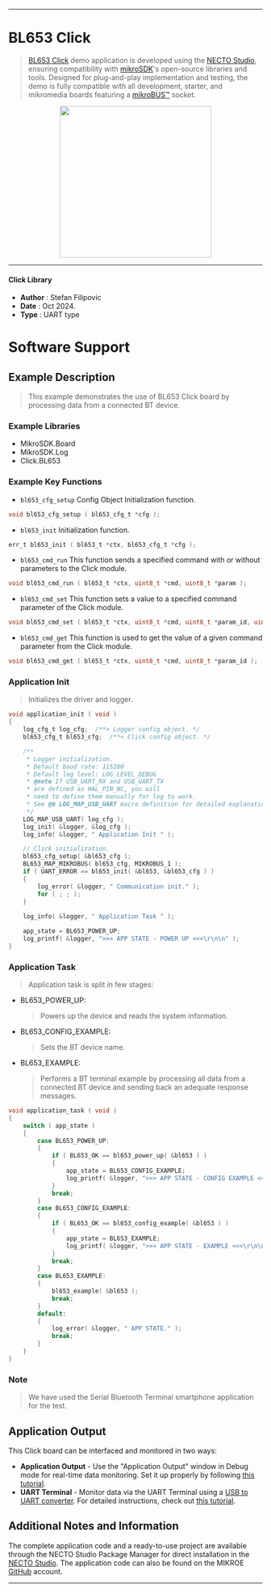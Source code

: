 
---
# BL653 Click

> [BL653 Click](https://www.mikroe.com/?pid_product=MIKROE-6433) demo application is developed using
the [NECTO Studio](https://www.mikroe.com/necto), ensuring compatibility with [mikroSDK](https://www.mikroe.com/mikrosdk)'s
open-source libraries and tools. Designed for plug-and-play implementation and testing, the demo is fully compatible with
all development, starter, and mikromedia boards featuring a [mikroBUS&trade;](https://www.mikroe.com/mikrobus) socket.

<p align="center">
  <img src="https://www.mikroe.com/?pid_product=&image=1" height=300px>
</p>

---

#### Click Library

- **Author**        : Stefan Filipovic
- **Date**          : Oct 2024.
- **Type**          : UART type

# Software Support

## Example Description

> This example demonstrates the use of BL653 Click board by processing data from a connected BT device.

### Example Libraries

- MikroSDK.Board
- MikroSDK.Log
- Click.BL653

### Example Key Functions

- `bl653_cfg_setup` Config Object Initialization function.
```c
void bl653_cfg_setup ( bl653_cfg_t *cfg );
```

- `bl653_init` Initialization function.
```c
err_t bl653_init ( bl653_t *ctx, bl653_cfg_t *cfg );
```

- `bl653_cmd_run` This function sends a specified command with or without parameters to the Click module.
```c
void bl653_cmd_run ( bl653_t *ctx, uint8_t *cmd, uint8_t *param );
```

- `bl653_cmd_set` This function sets a value to a specified command parameter of the Click module.
```c
void bl653_cmd_set ( bl653_t *ctx, uint8_t *cmd, uint8_t *param_id, uint8_t *value );
```

- `bl653_cmd_get` This function is used to get the value of a given command parameter from the Click module.
```c
void bl653_cmd_get ( bl653_t *ctx, uint8_t *cmd, uint8_t *param_id );
```

### Application Init

> Initializes the driver and logger.

```c
void application_init ( void )
{
    log_cfg_t log_cfg;  /**< Logger config object. */
    bl653_cfg_t bl653_cfg;  /**< Click config object. */

    /** 
     * Logger initialization.
     * Default baud rate: 115200
     * Default log level: LOG_LEVEL_DEBUG
     * @note If USB_UART_RX and USB_UART_TX 
     * are defined as HAL_PIN_NC, you will 
     * need to define them manually for log to work. 
     * See @b LOG_MAP_USB_UART macro definition for detailed explanation.
     */
    LOG_MAP_USB_UART( log_cfg );
    log_init( &logger, &log_cfg );
    log_info( &logger, " Application Init " );

    // Click initialization.
    bl653_cfg_setup( &bl653_cfg );
    BL653_MAP_MIKROBUS( bl653_cfg, MIKROBUS_1 );
    if ( UART_ERROR == bl653_init( &bl653, &bl653_cfg ) ) 
    {
        log_error( &logger, " Communication init." );
        for ( ; ; );
    }
    
    log_info( &logger, " Application Task " );

    app_state = BL653_POWER_UP;
    log_printf( &logger, ">>> APP STATE - POWER UP <<<\r\n\n" );
}
```

### Application Task

> Application task is split in few stages:
 - BL653_POWER_UP: 
   > Powers up the device and reads the system information.
 - BL653_CONFIG_EXAMPLE: 
   > Sets the BT device name.
 - BL653_EXAMPLE:
   > Performs a BT terminal example by processing all data from a connected BT device and sending back an adequate response messages.

```c
void application_task ( void )
{
    switch ( app_state )
    {
        case BL653_POWER_UP:
        {
            if ( BL653_OK == bl653_power_up( &bl653 ) )
            {
                app_state = BL653_CONFIG_EXAMPLE;
                log_printf( &logger, ">>> APP STATE - CONFIG EXAMPLE <<<\r\n\n" );
            }
            break;
        }
        case BL653_CONFIG_EXAMPLE:
        {
            if ( BL653_OK == bl653_config_example( &bl653 ) )
            {
                app_state = BL653_EXAMPLE;
                log_printf( &logger, ">>> APP STATE - EXAMPLE <<<\r\n\n" );
            }
            break;
        }
        case BL653_EXAMPLE:
        {
            bl653_example( &bl653 );
            break;
        }
        default:
        {
            log_error( &logger, " APP STATE." );
            break;
        }
    }
}
```

### Note

> We have used the Serial Bluetooth Terminal smartphone application for the test.

## Application Output

This Click board can be interfaced and monitored in two ways:
- **Application Output** - Use the "Application Output" window in Debug mode for real-time data monitoring.
Set it up properly by following [this tutorial](https://www.youtube.com/watch?v=ta5yyk1Woy4).
- **UART Terminal** - Monitor data via the UART Terminal using
a [USB to UART converter](https://www.mikroe.com/click/interface/usb?interface*=uart,uart). For detailed instructions,
check out [this tutorial](https://help.mikroe.com/necto/v2/Getting%20Started/Tools/UARTTerminalTool).

## Additional Notes and Information

The complete application code and a ready-to-use project are available through the NECTO Studio Package Manager for 
direct installation in the [NECTO Studio](https://www.mikroe.com/necto). The application code can also be found on
the MIKROE [GitHub](https://github.com/MikroElektronika/mikrosdk_click_v2) account.

---
